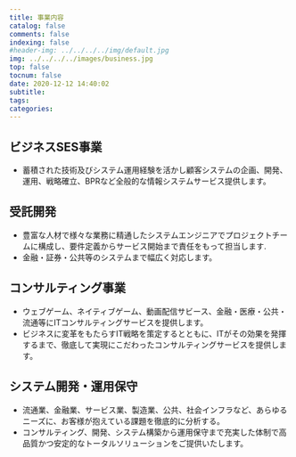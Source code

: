 ```yaml
---
title: 事業内容
catalog: false
comments: false
indexing: false
#header-img: ../../../../img/default.jpg
img: ../../../../images/business.jpg
top: false
tocnum: false
date: 2020-12-12 14:40:02
subtitle:
tags:
categories:
---
```

## ビジネスSES事業
- 蓄積された技術及びシステム運用経験を活かし顧客システムの企画、開発、運用、戦略確立、BPRなど全般的な情報システムサービス提供します。

## 受託開発
- 豊富な人材で様々な業務に精通したシステムエンジニアでプロジェクトチームに構成し、要件定義からサービス開始まで責任をもって担当します.
- 金融・証券・公共等のシステムまで幅広く対応します。

## コンサルティング事業
- ウェブゲーム、ネイティブゲーム、動画配信サビース、金融・医療・公共・流通等にITコンサルティングサービスを提供します。
- ビジネスに変革をもたらすIT戦略を策定するとともに、ITがその効果を発揮するまで、徹底して実現にこだわったコンサルティングサービスを提供します。

## システム開発・運用保守
- 流通業、金融業、サービス業、製造業、公共、社会インフラなど、あらゆるニーズに、お客様が抱えている課題を徹底的に分析する。
- コンサルティング、開発、システム構築から運用保守まで充実した体制で高品質かつ安定的なトータルソリューションをご提供いたします。